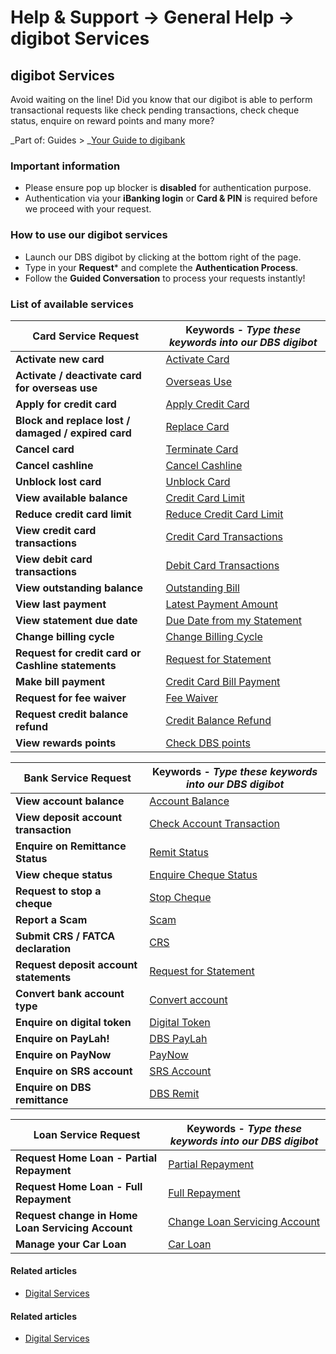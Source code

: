 # Help & Support -> General Help -> digibot Services

## digibot Services

Avoid waiting on the line! Did you know that our digibot is able to perform transactional requests like check pending transactions, check cheque status, enquire on reward points and many more? 

_Part of: Guides > _[Your Guide to digibank](https://www.dbs.com.sg/personal/support/guide-ibanking.html)

### Important information

  * Please ensure pop up blocker is **disabled** for authentication purpose.
  * Authentication via your **iBanking login** or **Card & PIN** is required before we proceed with your request.



### How to use our digibot services

  * Launch our DBS digibot by clicking  at the bottom right of the page.
  * Type in your **Request*** and complete the **Authentication Process**.
  * Follow the **Guided Conversation** to process your requests instantly!



### List of available services

  
Card Service Request | Keywords - _Type these keywords into our DBS digibot_  
---|---  
**Activate new card** | [Activate Card](https://chatbanking.dbs.com/mbsg/GCE/A800HS002)  
**Activate / deactivate card for overseas use** | [Overseas Use](https://chatbanking.dbs.com/mbsg/GCE/A500HS002)  
**Apply for credit card** | [Apply Credit Card](https://chatbanking.dbs.com/mbsg/GCE/E100HS002)  
**Block and replace lost / damaged / expired card** | [Replace Card](https://chatbanking.dbs.com/mbsg/GCE/Q934HS002)  
**Cancel card** | [Terminate Card](https://chatbanking.dbs.com/mbsg/GCE/A400HS002)  
**Cancel cashline** | [Cancel Cashline](https://chatbanking.dbs.com/mbsg/GCE/I300HS002)  
**Unblock lost card** | [Unblock Card](https://chatbanking.dbs.com/mbsg/GCE/A700HS002)  
**View available balance** | [Credit Card Limit](https://chatbanking.dbs.com/mbsg/GCE/D300HS002)  
**Reduce credit card limit** | [Reduce Credit Card Limit](https://chatbanking.dbs.com/mbsg/GCE/H800HS002)  
**View credit card transactions** | [Credit Card Transactions](https://chatbanking.dbs.com/mbsg/GCE/G800HS002)  
**View debit card transactions** | [Debit Card Transactions](https://chatbanking.dbs.com/mbsg/GCE/G300HS002)  
**View outstanding balance** | [Outstanding Bill](https://chatbanking.dbs.com/mbsg/GCE/D600HS002)  
**View last payment** | [Latest Payment Amount](https://chatbanking.dbs.com/mbsg/GCE/D500HS002)  
**View statement due date** | [Due Date from my Statement](https://chatbanking.dbs.com/mbsg/GCE/D400HS002)  
**Change billing cycle** | [Change Billing Cycle](https://chatbanking.dbs.com/mbsg/GCE/H900HS002)  
**Request for credit card or Cashline statements** | [Request for Statement](https://chatbanking.dbs.com/mbsg/GCE/C400HS002)  
**Make bill payment** | [Credit Card Bill Payment](https://chatbanking.dbs.com/mbsg/GCE/H600HS002)  
**Request for fee waiver** | [Fee Waiver](https://chatbanking.dbs.com/mbsg/GCE/I400HS002)  
**Request credit balance refund** | [Credit Balance Refund](https://chatbanking.dbs.com/mbsg/GCE/S827HS002)  
**View rewards points** | [Check DBS points](https://chatbanking.dbs.com/mbsg/GCE/C110HS002)  
  
  
Bank Service Request | Keywords - _Type these keywords into our DBS digibot_  
---|---  
**View account balance** | [Account Balance](https://chatbanking.dbs.com/mbsg/GCE/H500HS002)  
**View deposit account transaction** | [Check Account Transaction](https://chatbanking.dbs.com/mbsg/GCE/G200HS002)  
**Enquire on Remittance Status** | [Remit Status](https://chatbanking.dbs.com/mbsg/GCE/K100HS002)  
**View cheque status** | [Enquire Cheque Status](https://chatbanking.dbs.com/mbsg/GCE/C100HS002)  
**Request to stop a cheque** | [Stop Cheque](https://chatbanking.dbs.com/mbsg/GCE/C200HS002)  
**Report a Scam** | [Scam](https://chatbanking.dbs.com/mbsg/GCE/F800HS002)  
**Submit CRS / FATCA declaration** | [CRS](https://chatbanking.dbs.com/mbsg/GCE/I100HS002)  
**Request deposit account statements** | [Request for Statement](https://chatbanking.dbs.com/mbsg/GCE/E400HS002)  
**Convert bank account type** | [Convert account](https://chatbanking.dbs.com/mbsg/GCE/F700HS002)  
**Enquire on digital token** | [Digital Token](https://chatbanking.dbs.com/mbsg/GCE/D700HS002)  
**Enquire on PayLah!** | [DBS PayLah](https://chatbanking.dbs.com/mbsg/GCE/D900HS002)  
**Enquire on PayNow** | [PayNow](https://chatbanking.dbs.com/mbsg/GCE/H400HS002)  
**Enquire on SRS account** | [SRS Account](https://chatbanking.dbs.com/mbsg/GCE/E300HS002)  
**Enquire on DBS remittance** | [DBS Remit](https://chatbanking.dbs.com/mbsg/GCE/D800HS002)  
  
  
Loan Service Request | Keywords - _Type these keywords into our DBS digibot_  
---|---  
**Request Home Loan - Partial Repayment** | [Partial Repayment](https://chatbanking.dbs.com/mbsg/GCE/Y306HS002)  
**Request Home Loan - Full Repayment** | [Full Repayment](https://chatbanking.dbs.com/mbsg/GCE/Y306HS002)  
**Request change in Home Loan Servicing Account** | [Change Loan Servicing Account](https://chatbanking.dbs.com/mbsg/GCE/Y306HS002)  
**Manage your Car Loan** | [Car Loan](https://chatbanking.dbs.com/mbsg/GCE/W930HS002)  
  
#### Related articles

  * [Digital Services](https://www.dbs.com.sg/personal/support/digital-services-main.html)



#### Related articles

  * [Digital Services](https://www.dbs.com.sg/personal/support/digital-services-main.html)


